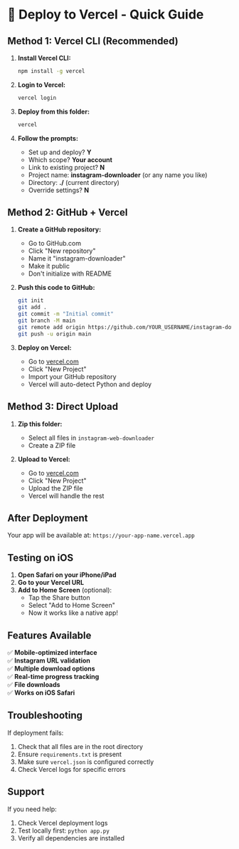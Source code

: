 # 🚀 Deploy to Vercel - Quick Guide

## Method 1: Vercel CLI (Recommended)

1. **Install Vercel CLI:**
   ```bash
   npm install -g vercel
   ```

2. **Login to Vercel:**
   ```bash
   vercel login
   ```

3. **Deploy from this folder:**
   ```bash
   vercel
   ```

4. **Follow the prompts:**
   - Set up and deploy? **Y**
   - Which scope? **Your account**
   - Link to existing project? **N**
   - Project name: **instagram-downloader** (or any name you like)
   - Directory: **./** (current directory)
   - Override settings? **N**

## Method 2: GitHub + Vercel

1. **Create a GitHub repository:**
   - Go to GitHub.com
   - Click "New repository"
   - Name it "instagram-downloader"
   - Make it public
   - Don't initialize with README

2. **Push this code to GitHub:**
   ```bash
   git init
   git add .
   git commit -m "Initial commit"
   git branch -M main
   git remote add origin https://github.com/YOUR_USERNAME/instagram-downloader.git
   git push -u origin main
   ```

3. **Deploy on Vercel:**
   - Go to [vercel.com](https://vercel.com)
   - Click "New Project"
   - Import your GitHub repository
   - Vercel will auto-detect Python and deploy

## Method 3: Direct Upload

1. **Zip this folder:**
   - Select all files in `instagram-web-downloader`
   - Create a ZIP file

2. **Upload to Vercel:**
   - Go to [vercel.com](https://vercel.com)
   - Click "New Project"
   - Upload the ZIP file
   - Vercel will handle the rest

## After Deployment

Your app will be available at:
`https://your-app-name.vercel.app`

## Testing on iOS

1. **Open Safari on your iPhone/iPad**
2. **Go to your Vercel URL**
3. **Add to Home Screen** (optional):
   - Tap the Share button
   - Select "Add to Home Screen"
   - Now it works like a native app!

## Features Available

✅ **Mobile-optimized interface**  
✅ **Instagram URL validation**  
✅ **Multiple download options**  
✅ **Real-time progress tracking**  
✅ **File downloads**  
✅ **Works on iOS Safari**  

## Troubleshooting

If deployment fails:
1. Check that all files are in the root directory
2. Ensure `requirements.txt` is present
3. Make sure `vercel.json` is configured correctly
4. Check Vercel logs for specific errors

## Support

If you need help:
1. Check Vercel deployment logs
2. Test locally first: `python app.py`
3. Verify all dependencies are installed
